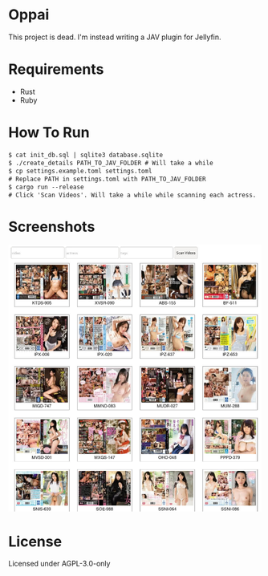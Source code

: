 # Oppai
This project is dead. I'm instead writing a JAV plugin for Jellyfin.

# Requirements
* Rust
* Ruby

# How To Run
    $ cat init_db.sql | sqlite3 database.sqlite
    $ ./create_details PATH_TO_JAV_FOLDER # Will take a while
    $ cp settings.example.toml settings.toml
    # Replace PATH in settings.toml with PATH_TO_JAV_FOLDER
    $ cargo run --release
    # Click 'Scan Videos'. Will take a while while scanning each actress.

# Screenshots
![Main Page Screenshot](screenshots/main-page.jpg)

# License
Licensed under AGPL-3.0-only
